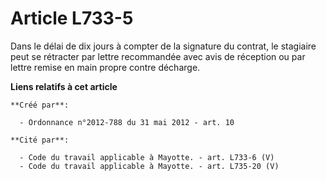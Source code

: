 # Article L733-5

Dans le délai de dix jours à compter de la signature du contrat, le stagiaire peut se rétracter par lettre recommandée avec
avis de réception ou par lettre remise en main propre contre décharge.

**Liens relatifs à cet article**

	**Créé par**:

	  - Ordonnance n°2012-788 du 31 mai 2012 - art. 10

	**Cité par**:

	  - Code du travail applicable à Mayotte. - art. L733-6 (V)
	  - Code du travail applicable à Mayotte. - art. L735-20 (V)
